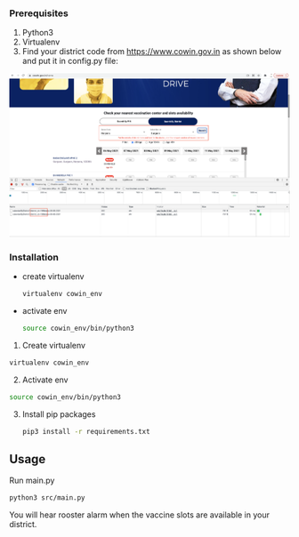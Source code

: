 <!-- GETTING STARTED -->

### Prerequisites
1. Python3
2. Virtualenv
3. Find your district code from https://www.cowin.gov.in as shown below and put it in config.py file:
<img src="image/cowin_ss.png" alt="Cowin_ss">

### Installation
* create virtualenv
  ```sh
  virtualenv cowin_env
  ```
* activate env
  ```sh
  source cowin_env/bin/python3
  ```

1. Create virtualenv
  ```sh
  virtualenv cowin_env
  ```
2. Activate env
  ```sh
  source cowin_env/bin/python3
  ```
3. Install pip packages
   ```sh
   pip3 install -r requirements.txt
   ```




<!-- USAGE EXAMPLES -->
## Usage

Run main.py
   ```sh
   python3 src/main.py
   ```
You will hear rooster alarm when the vaccine slots are available in your district.
